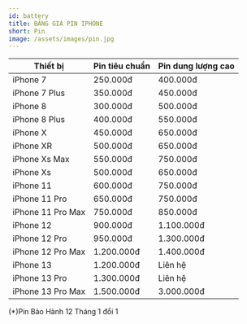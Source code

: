```yaml
---
id: battery
title: BẢNG GIÁ PIN IPHONE
short: Pin
image: /assets/images/pin.jpg
---
```

| Thiết bị          | Pin tiêu chuẩn | Pin dung lượng cao |
| ----------------- | -------------- | ------------------ |
| iPhone 7          | 250.000đ       | 400.000đ           |
| iPhone 7 Plus     | 350.000đ       | 450.000đ           |
| iPhone 8          | 300.000đ       | 500.000đ           |
| iPhone 8 Plus     | 400.000đ       | 550.000đ           |
| iPhone X          | 450.000đ       | 650.000đ           |
| iPhone XR         | 500.000đ       | 650.000đ           |
| iPhone Xs Max     | 550.000đ       | 750.000đ           |
| iPhone Xs         | 500.000đ       | 650.000đ           |
| iPhone 11         | 600.000đ       | 750.000đ           |
| iPhone 11 Pro     | 650.000đ       | 750.000đ           |
| iPhone 11 Pro Max | 750.000đ       | 850.000đ           |
| iPhone 12         | 900.000đ       | 1.100.000đ         |
| iPhone 12 Pro     | 950.000đ       | 1.300.000đ         |
| iPhone 12 Pro Max | 1.200.000đ     | 1.400.000đ         |
| iPhone 13         | 1.200.000đ     | Liên hệ            |
| iPhone 13 Pro     | 1.300.000đ     | Liên hệ            |
| iPhone 13 Pro Max | 1.500.000đ     | 3.000.000đ         |
(*)Pin Bảo Hành 12 Tháng 1 đổi 1